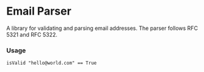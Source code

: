 # Email Parser

A library for validating and parsing email addresses. The parser follows RFC 5321 and RFC 5322. 

### Usage

```
isValid "hello@world.com" == True
```
